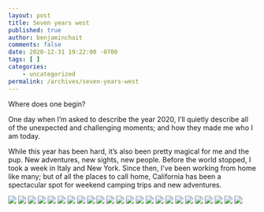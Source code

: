 ```yaml
---
layout: post
title: Seven years west
published: true
author: benjaminchait
comments: false
date: 2020-12-31 19:22:00 -0700
tags: [ ]
categories:
    - uncategorized
permalink: /archives/seven-years-west
---
```

Where does one begin?

One day when I’m asked to describe the year 2020, I’ll quietly describe all of the unexpected and challenging moments; and how they made me who I am today. 

While this year has been hard, it’s also been pretty magical for me and the pup. New adventures, new sights, new people. Before the world stopped, I took a week in Italy and New York. Since then, I’ve been working from home like many; but of all the places to call home, California has been a spectacular spot for weekend camping trips and new adventures. 

![][1]
![][2]
![][3]
![][4]
![][5]
![][6]
![][7]
![][8]
![][9]
![][10]
![][11]
![][12]
![][13]
![][14]
![][15]
![][16]
![][17]
![][18]
![][19]
![][20]
![][21]
![][22]
![][23]
![][24]

 [1]: /img/blog/201231_seven-years-west/IMG_1908.jpeg
 [2]: /img/blog/201231_seven-years-west/IMG_2024.jpeg
 [3]: /img/blog/201231_seven-years-west/IMG_2705.jpeg
 [4]: /img/blog/201231_seven-years-west/IMG_0669.jpeg
 [5]: /img/blog/201231_seven-years-west/IMG_3217.jpeg
 [6]: /img/blog/201231_seven-years-west/IMG_5459.jpeg
 [7]: /img/blog/201231_seven-years-west/IMG_5473.jpeg
 [8]: /img/blog/201231_seven-years-west/IMG_5664.jpeg
 [9]: /img/blog/201231_seven-years-west/IMG_5884.jpeg
 [10]: /img/blog/201231_seven-years-west/IMG_6123.jpeg
 [11]: /img/blog/201231_seven-years-west/IMG_6171.jpeg
 [12]: /img/blog/201231_seven-years-west/IMG_6223.jpeg
 [13]: /img/blog/201231_seven-years-west/IMG_6986.jpeg
 [14]: /img/blog/201231_seven-years-west/IMG_0048.jpeg
 [15]: /img/blog/201231_seven-years-west/IMG_0207.jpeg
 [16]: /img/blog/201231_seven-years-west/IMG_0324.jpeg
 [17]: /img/blog/201231_seven-years-west/IMG_0958.jpeg
 [18]: /img/blog/201231_seven-years-west/IMG_0149.jpeg
 [19]: /img/blog/201231_seven-years-west/IMG_0482.jpeg
 [20]: /img/blog/201231_seven-years-west/IMG_0494.jpeg
 [21]: /img/blog/201231_seven-years-west/IMG_0764.jpeg
 [22]: /img/blog/201231_seven-years-west/IMG_1413.jpeg
 [23]: /img/blog/201231_seven-years-west/IMG_1738.jpeg
 [24]: /img/blog/201231_seven-years-west/IMG_1766.jpeg
